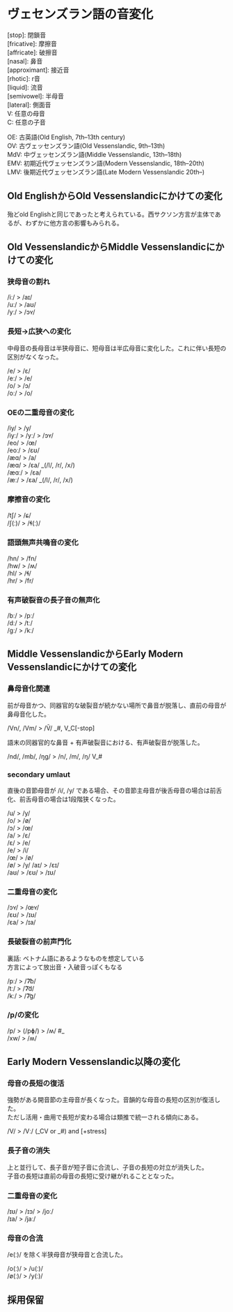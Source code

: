 # ヴェセンズラン語の音変化

\[stop\]: 閉鎖音  
\[fricative\]: 摩擦音  
\[affricate\]: 破擦音  
\[nasal\]: 鼻音  
\[approximant\]: 接近音  
\[rhotic\]: r音  
\[liquid\]: 流音  
\[semivowel\]: 半母音  
\[lateral\]: 側面音  
V: 任意の母音  
C: 任意の子音

OE: 古英語(Old English, 7th–13th century)  
OV: 古ヴェッセンズラン語(Old Vessenslandic, 9th–13th)  
MdV: 中ヴェッセンズラン語(Middle Vessenslandic, 13th–18th)  
EMV: 初期近代ヴェッセンズラン語(Modern Vessenslandic, 18th–20th)  
LMV: 後期近代ヴェッセンズラン語(Late Modern Vessenslandic 20th–)

## Old EnglishからOld Vessenslandicにかけての変化

殆どold Englishと同じであったと考えられている。西サクソン方言が主体であるが、わずかに他方言の影響もみられる。


## Old VessenslandicからMiddle Vessenslandicにかけての変化

### 狭母音の割れ

/iː/ > /aɪ/  
/uː/ > /aʊ/  
/yː/ > /ɔʏ/

### 長短→広狭への変化

中母音の長母音は半狭母音に、短母音は半広母音に変化した。これに伴い長短の区別がなくなった。

/e/ > /ɛ/  
/eː/ > /e/  
/o/ > /ɔ/  
/oː/ > /o/

### OEの二重母音の変化

/iy/ > /y/  
/iyː/ > /yː/ > /ɔʏ/  
/eo/ > /œ/  
/eoː/ > /ɛʊ/  
/æɑ/ > /a/  
/æɑ/ > /ɛa/ \_(/l/, /r/, /x/)  
/æɑː/ > /ɛa/  
/æː/ > /ɛa/ \_(/l/, /r/, /x/)

### 摩擦音の変化

/tʃ/ > /ɕ/  
/ʃ(ː)/ > /ɬ(ː)/

### 語頭無声共鳴音の変化

/hn/ > /fn/  
/hw/ > /ʍ/  
/hl/ > /ɬ/  
/hr/ > /fr/

### 有声破裂音の長子音の無声化

/bː/ > /pː/  
/dː/ > /tː/  
/ɡː/ > /kː/

## Middle VessenslandicからEarly Modern Vessenslandicにかけての変化

### 鼻母音化関連

前が母音かつ、同器官的な破裂音が続かない場所で鼻音が脱落し、直前の母音が鼻母音化した。

/Vn/, /Vm/ > /Ṽ/ \_\#, V\_C\[-stop\]

語末の同器官的な鼻音 + 有声破裂音における、有声破裂音が脱落した。

/nd/, /mb/, /ŋɡ/ > /n/, /m/, /ŋ/ V\_\#  

### secondary umlaut

直後の音節母音が /i/, /y/ である場合、その音節主母音が後舌母音の場合は前舌化、前舌母音の場合は1段階狭くなった。

/u/ > /y/  
/o/ > /ø/  
/ɔ/ > /œ/  
/a/ > /ɛ/  
/ɛ/ > /e/  
/e/ > /i/  
/œ/ > /ø/  
/ø/ > /y/
/aɪ/ > /ɛɪ/  
/aʊ/ > /ɛʊ/ > /ɪʊ/

### 二重母音の変化

/ɔʏ/ > /œʏ/  
/ɛʊ/ > /ɪʊ/  
/ɛa/ > /ɪa/

### 長破裂音の前声門化

裏話: ベトナム語にあるようなものを想定している  
方言によって放出音・入破音っぽくもなる

/pː/ > /ʔ͡b/  
/tː/ > /ʔ͡d/  
/kː/ > /ʔ͡ɡ/

### /p/の変化

/p/ > (/pɸ/) > /ʍ/ \#\_  
/xw/ > /ʍ/

## Early Modern Vessenslandic以降の変化

### 母音の長短の復活

強勢がある開音節の主母音が長くなった。音韻的な母音の長短の区別が復活した。  
ただし活用・曲用で長短が変わる場合は類推で統一される傾向にある。

/V/ > /Vː/ (\_CV or \_\#) and \[+stress\]

### 長子音の消失

上と並行して、長子音が短子音に合流し、子音の長短の対立が消失した。  
子音の長短は直前の母音の長短に受け継がれることとなった。

### 二重母音の変化

/ɪʊ/ > /ɪɔ/ > /joː/  
/ɪa/ > /jaː/

### 母音の合流

/e(ː)/ を除く半狭母音が狭母音と合流した。

/o(ː)/ > /u(ː)/  
/ø(ː)/ > /y(ː)/

## 採用保留



